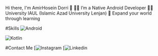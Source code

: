 Hi there, I'm AmirHosein Dorri 👋
👨‍💻 I’m a Native Android Developer
👨‍🎓 University IAUL (Islamic Azad University Lenjan)
💫 Expand your world through learning

#Skills
![Android](https://camo.githubusercontent.com/25713191c7f4433714a1d8abb0619821db8548cb3df551ee9ae2a3c468ef09a8/68747470733a2f2f69636f6e6170652e636f6d2f77702d636f6e74656e742f66696c65732f66752f3336393235342f7376672f616e64726f69642d6c6f676f2d69636f6e2d706e672d7376672e706e67)

![Kotlin](https://camo.githubusercontent.com/0ab9f63744887ea9dc90b3ff18807053f3c99b2797b2a1d5a45c5d1f3ac52eae/68747470733a2f2f7374617469632d30302e69636f6e6475636b2e636f6d2f6173736574732e30302f6b6f746c696e2d69636f6e2d353132783531322d306f306c667730622e706e67)

#Contact Me
[![Instagram](https://instagram.com/amirdorri__/)
[![Linkedin](www.linkedin.com/in/amir-dorri-39b573270)
